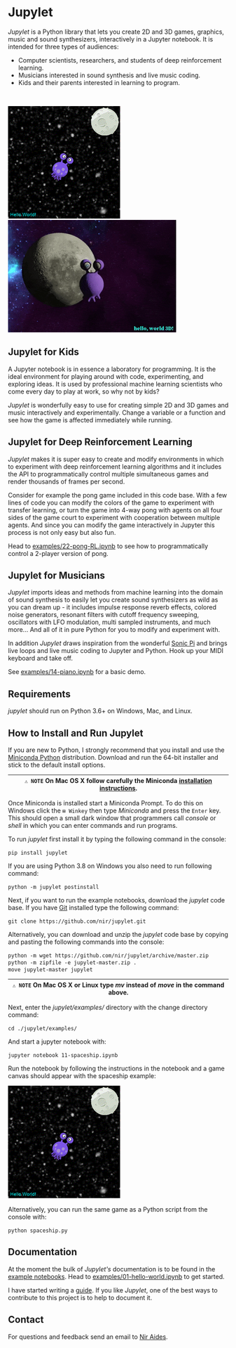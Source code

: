 # Jupylet

*Jupylet* is a Python library that lets you create 2D and 3D games, graphics,
music and sound synthesizers, interactively in a Jupyter notebook. It is 
intended for three types of audiences:

* Computer scientists, researchers, and students of deep reinforcement learning.
* Musicians interested in sound synthesis and live music coding.
* Kids and their parents interested in learning to program.

&nbsp;

<p float="left">
    <img src="docs/images/spaceship.gif" width="256" />
    <img src="docs/images/spaceship_3d.gif" width="384" />
</p>

## Jupylet for Kids

A Jupyter notebook is in essence a laboratory for programming. It is the ideal
environment for playing around with code, experimenting, and exploring ideas.
It is used by professional machine learning scientists who come every day to
play at work, so why not by kids?

*Jupylet* is wonderfully easy to use for creating simple 2D and 3D games and 
music interactively and experimentally. Change a variable or a function and 
see how the game is affected immediately while running.

## Jupylet for Deep Reinforcement Learning

*Jupylet* makes it is super easy to create and modify environments in which to
experiment with deep reinforcement learning algorithms and it includes the API
to programmatically control multiple simultaneous games and render thousands 
of frames per second.

Consider for example the pong game included in this code base. With a few
lines of code you can modify the colors of the game to experiment with transfer 
learning, or turn the game into 4-way pong with agents on all four sides of the 
game court to experiment with cooperation between multiple agents. And since you 
can modify the game interactively in Jupyter this process is not only easy but 
also fun.  

Head to [examples/22-pong-RL.ipynb](examples/22-pong-RL.ipynb) to see how to programmatically control a 2-player version of pong.

## Jupylet for Musicians

*Jupylet* imports ideas and methods from machine learning into the domain
of sound synthesis to easily let you create sound synthesizers as wild as you
can dream up - it includes impulse response reverb effects, colored noise 
generators, resonant filters with cutoff frequency sweeping, oscillators with 
LFO modulation, multi sampled instruments, and much more... And all of it in 
pure Python for you to modify and experiment with.

In addition *Jupylet* draws inspiration from the wonderful [Sonic Pi](https://sonic-pi.net/)
and brings live loops and live music coding to Jupyter and Python. Hook up 
your MIDI keyboard and take off.

See [examples/14-piano.ipynb](examples/14-piano.ipynb) for a basic demo.

## Requirements

_jupylet_ should run on Python 3.6+ on Windows, Mac, and Linux.

## How to Install and Run Jupylet

If you are new to Python, I strongly recommend that you install and use the
[Miniconda Python](https://docs.conda.io/en/latest/miniconda.html)
distribution. Download and run the 64-bit installer and stick to the default
install options.

| `⚠️ NOTE` On Mac OS X follow carefully the Miniconda [installation instructions](https://conda.io/projects/conda/en/latest/user-guide/install/macos.html). |
| --- |

Once Miniconda is installed start a Miniconda Prompt. To do this on Windows
click the `⊞ Winkey` then type *Miniconda* and press the
`Enter` key. This should open a small dark window that programmers
call *console* or *shell* in which you can enter commands and run programs.

To run *jupylet* first install it by typing the following command in the
console:

    pip install jupylet

If you are using Python 3.8 on Windows you also need to run following command:

    python -m jupylet postinstall

Next, if you want to run the example notebooks, download the *jupylet* code 
base. If you have [Git](https://git-scm.com/) installed type the following
command:

    git clone https://github.com/nir/jupylet.git

Alternatively, you can download and unzip the *jupylet* code base by copying
and pasting the following commands into the console:

    python -m wget https://github.com/nir/jupylet/archive/master.zip
    python -m zipfile -e jupylet-master.zip .
    move jupylet-master jupylet

| `⚠️ NOTE` On Mac OS X or Linux type *mv* instead of *move* in the command above. |
| --- |

Next, enter the *jupylet/examples/* directory with the change directory
command:

    cd ./jupylet/examples/

And start a jupyter notebook with:

    jupyter notebook 11-spaceship.ipynb

Run the notebook by following the instructions in the notebook and a game
canvas should appear with the spaceship example:

<img src="docs/images/spaceship.gif" width="256" height="256" />

Alternatively, you can run the same game as a Python script from the console with:

    python spaceship.py

## Documentation

At the moment the bulk of *Jupylet's* documentation is to be found in the [example notebooks](examples/). Head to [examples/01-hello-world.ipynb](examples/01-hello-world.ipynb) to get started. 

I have started writing a [guide](https://jupylet.readthedocs.io/en/latest/). If you like *Jupylet*, one of the best ways to contribute to this project is to help to document it. 

## Contact

For questions and feedback send an email to [Nir Aides](mailto:nir@winpdb.org).
